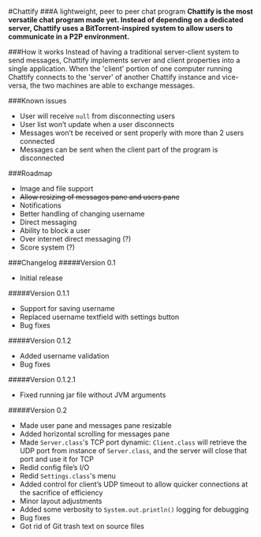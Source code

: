 #Chattify
###A lightweight, peer to peer chat program
__Chattify is the most versatile chat program made yet. Instead of depending on a dedicated server, Chattify uses a BitTorrent-inspired system to allow users to communicate in a P2P environment.__

###How it works
Instead of having a traditional server-client system to send messages, Chattify implements server and client properties into a single application. When the 'client' portion of one computer running Chattify connects to the 'server' of another Chattify instance and vice-versa, the two machines are able to exchange messages.

###Known issues
- User will receive ``null`` from disconnecting users
- User list won’t update when a user disconnects
- Messages won’t be received or sent properly with more than 2 users connected
- Messages can be sent when the client part of the program is disconnected

###Roadmap
- Image and file support
- ~~Allow resizing of messages pane and users pane~~
- Notifications
- Better handling of changing username
- Direct messaging
- Ability to block a user
- Over internet direct messaging (?)
- Score system (?)

###Changelog
#####Version 0.1
- Initial release

#####Version 0.1.1
- Support for saving username
- Replaced username textfield with settings button
- Bug fixes

#####Version 0.1.2
- Added username validation
- Bug fixes

#####Version 0.1.2.1
- Fixed running jar file without JVM arguments

#####Version 0.2
- Made user pane and messages pane resizable
- Added horizontal scrolling for messages pane
- Made `Server.class`'s TCP port dynamic: `Client.class` will retrieve the UDP port from instance of `Server.class`, and the server will close that port and use it for TCP
- Redid config file’s I/O
- Redid `Settings.class`'s menu
- Added control for client’s UDP timeout to allow quicker connections at the sacrifice of efficiency
- Minor layout adjustments
- Added some verbosity to `System.out.println()` logging for debugging
- Bug fixes
- Got rid of Git trash text on source files
